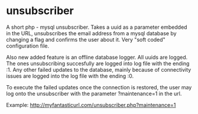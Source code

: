 unsubscriber
============

A short php - mysql unsubscriber. Takes a uuid as a parameter embedded in the URL, unsubscribes the email address from a mysql database by changing a flag and confirms the user about it. Very "soft coded" configuration file.

Also new added feature is an offline database logger. All uuids are logged. The ones unsubscribing succesfully are logged into log file with the ending :1. Any other failed updates to the database, mainly because of connectivity issues are logged into the log file with the ending :0. 

To execute the failed updates once the connection is restored, the user may log onto the unsubscriber with the parameter ?maintenance=1 in the url.

Example:
http://myfantasticurl.com/unsubscriber.php?maintenance=1